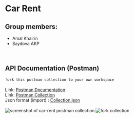 # Car Rent

## Group members:
- Amal Khairin
- Saydova AKP

<br>

## API Documentation (Postman)
`fork this postman collection to your own workspace`
<br>
<br>
Link: [Postman Documentation](https://documenter.getpostman.com/view/14513514/2sA3dxECHJ)
<br>
Link: [Postman Collection](https://www.postman.com/enigma-amal/workspace/sanbox-amal/collection/14513514-3ba4260a-da24-4853-a9fc-443c552dbcee?action=share&creator=14513514&active-environment=14513514-28c5f94a-2058-488d-8f4b-65dc64bf154b)
<br>
Json format (import) : [Collection.json](https://git.enigmacamp.com/enigma-camp/oflline-class-lovelace/lovelace-17/amal-khairin/be/challenge/car-rent/-/raw/main/Car%20Rent.postman_collection.json)
<br>
<br>
![screenshot of car-rent postman collection](https://iili.io/dKTww3N.png)
![fork collection](https://iili.io/dKThLf2.jpg)